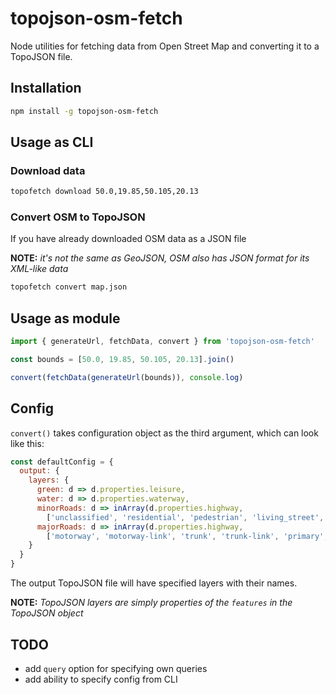 # topojson-osm-fetch

Node utilities for fetching data from Open Street Map and converting it to a TopoJSON file.

## Installation
```bash
npm install -g topojson-osm-fetch
```

## Usage as CLI

### Download data

```bash
topofetch download 50.0,19.85,50.105,20.13
```

### Convert OSM to TopoJSON

If you have already downloaded OSM data as a JSON file

**NOTE:** _it's not the same as GeoJSON, OSM also has JSON format for its XML-like data_

```bash
topofetch convert map.json
```

## Usage as module
```js
import { generateUrl, fetchData, convert } from 'topojson-osm-fetch'

const bounds = [50.0, 19.85, 50.105, 20.13].join()

convert(fetchData(generateUrl(bounds)), console.log)
```

## Config
`convert()` takes configuration object as the third argument, which can look like this:

```js
const defaultConfig = {
  output: {
    layers: {
      green: d => d.properties.leisure,
      water: d => d.properties.waterway,
      minorRoads: d => inArray(d.properties.highway,
        ['unclassified', 'residential', 'pedestrian', 'living_street', 'road']),
      majorRoads: d => inArray(d.properties.highway,
        ['motorway', 'motorway-link', 'trunk', 'trunk-link', 'primary', 'primary-link', 'secondary', 'secondary-link', 'tertiary', 'tertiary-link'])
    }
  }
}
```

The output TopoJSON file will have specified layers with their names.

**NOTE:** _TopoJSON layers are simply properties of the `features` in the TopoJSON object_

## TODO
- add `query` option for specifying own queries
- add ability to specify config from CLI